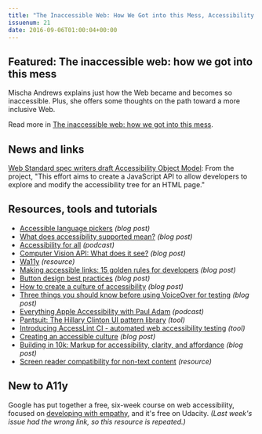 ```yaml
---
title: "The Inaccessible Web: How We Got into this Mess, Accessibility Object Model, What Does Accessibility Supported Mean and More"
issuenum: 21
date: 2016-09-06T01:00:04+00:00
---
```


## Featured: The inaccessible web: how we got into this mess

Mischa Andrews explains just how the Web became and becomes so inaccessible. Plus, she offers some thoughts on the path toward a more inclusive Web.

Read more in [The inaccessible web: how we got into this mess](https://uxdesign.cc/the-inaccessible-web-how-we-got-into-this-mess-7cd3460b8e32).

## News and links

[Web Standard spec writers draft Accessibility Object Model](https://github.com/a11y-api/a11y-api): From the project, "This effort aims to create a JavaScript API to allow developers to explore and modify the accessibility tree for an HTML page."

## Resources, tools and tutorials

* [Accessible language pickers](http://terrillthompson.com/blog/759) _(blog post)_
* [What does accessibility supported mean?](https://www.paciellogroup.com/blog/2016/08/what-does-accessibility-supported-mean/) _(blog post)_
* [Accessibility for all](http://bureauofdigital.com/radio/bureau-briefing/) _(podcast)_
* [Computer Vision API: What does it see?](https://www.joedolson.com/2016/08/computer-vision-api-see/) _(blog post)_
* [Wa11y](https://wa11y.org) _(resource)_
* [Making accessible links: 15 golden rules for developers](https://www.sitepoint.com/15-rules-making-accessible-links/) _(blog post)_
* [Button design best practices](https://blogs.adobe.com/creativecloud/xd-essentials-button-design-best-practices/) _(blog post)_
* [How to create a culture of accessibility](https://www.linkedin.com/pulse/how-create-culture-accessibility-cory-lebson) _(blog post)_
* [Three things you should know before using VoiceOver for testing](http://webaim.org/blog/three-things-voiceover/) _(blog post)_
* [Everything Apple Accessibility with Paul Adam](http://www.lyndondunbar.com/season-2-episode-3-everything-apple-accessibility-with-paul-adam/) _(podcast)_
* [Pantsuit: The Hillary Clinton UI pattern library](https://medium.com/git-out-the-vote/pantsuit-the-hillary-clinton-ui-pattern-library-238e9bf06b54) _(tool)_
* [Introducing AccessLint CI - automated web accessibility testing](https://robots.thoughtbot.com/introducing-accesslint-web-accessibility-testing-in-ci) _(tool)_
* [Creating an accessible culture](https://medium.com/shopify-ux/creating-an-accessible-culture-199aaec12232) _(blog post)_
* [Building in 10k: Markup for accessibility, clarity, and affordance](https://blogs.windows.com/msedgedev/2016/09/02/building-in-10k-markup-for-accessibility-clarity-and-affordance/) _(blog post)_
* [Screen reader compatibility for non-text content](http://www.powermapper.com/tests/screen-readers/media/) _(resource)_

## New to A11y

Google has put together a free, six-week course on web accessibility, focused on [developing with empathy](https://www.udacity.com/course/web-accessibility--ud891), and it's free on Udacity. _(Last week's issue had the wrong link, so this resource is repeated.)_